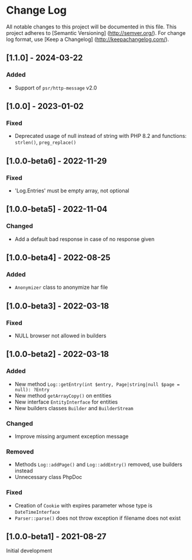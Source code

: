 # Change Log

All notable changes to this project will be documented in this file. This project adheres
to [Semantic Versioning] (http://semver.org/). For change log format,
use [Keep a Changelog] (http://keepachangelog.com/).

## [1.1.0] - 2024-03-22

### Added

- Support of `psr/http-message` v2.0

## [1.0.0] - 2023-01-02

### Fixed

- Deprecated usage of null instead of string with PHP 8.2 and functions: `strlen()`, `preg_replace()`

## [1.0.0-beta6] - 2022-11-29

### Fixed

- 'Log.Entries' must be empty array, not optional

## [1.0.0-beta5] - 2022-11-04

### Changed

- Add a default bad response in case of no response given

## [1.0.0-beta4] - 2022-08-25

### Added

- `Anonymizer` class to anonymize har file

## [1.0.0-beta3] - 2022-03-18

### Fixed

- NULL browser not allowed in builders

## [1.0.0-beta2] - 2022-03-18

### Added

- New method `Log::getEntry(int $entry, Page|string|null $page = null): ?Entry`
- New method `getArrayCopy()` on entities
- New interface `EntityInterface` for entities
- New builders classes `Builder` and `BuilderStream`

### Changed

- Improve missing argument exception message

### Removed

- Methods `Log::addPage()` and `Log::addEntry()` removed, use builders instead
- Unnecessary class PhpDoc

### Fixed

- Creation of `Cookie` with expires parameter whose type is `DateTimeInterface`
- `Parser::parse()` does not throw exception if filename does not exist

## [1.0.0-beta1] - 2021-08-27

Initial development
